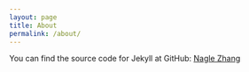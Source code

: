 ```yaml
---
layout: page
title: About
permalink: /about/
---
```


You can find the source code for Jekyll at GitHub:
[Nagle Zhang](https://github.com/nagleZhang)
